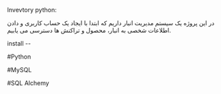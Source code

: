 Invevtory python:

در این پروژه یک سیستم مدیریت انبار داریم که ابتدا با ایجاد
یک حساب کاربری و دادن اطلاعات شخصی به انبار، محصول و تراکنش ها دسترسی می یابیم.




install --   

#Python

#MySQL

#SQL Alchemy
